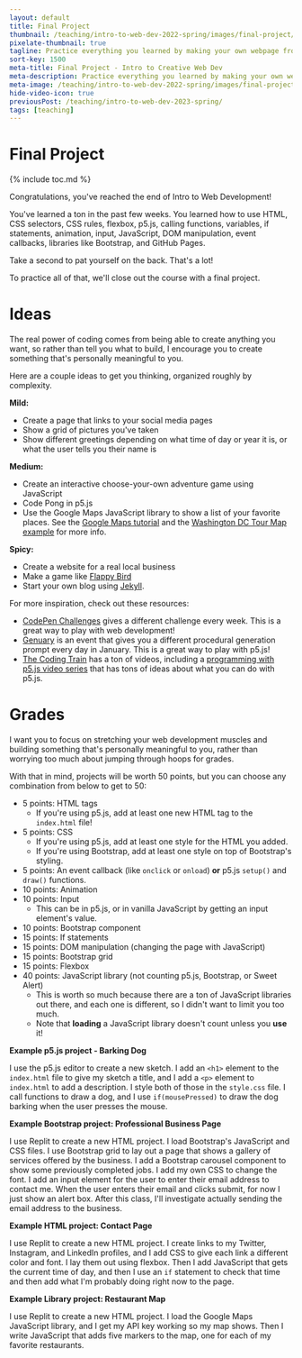 ```yaml
---
layout: default
title: Final Project
thumbnail: /teaching/intro-to-web-dev-2022-spring/images/final-project/final-project.png
pixelate-thumbnail: true
tagline: Practice everything you learned by making your own webpage from scratch!
sort-key: 1500
meta-title: Final Project - Intro to Creative Web Dev
meta-description: Practice everything you learned by making your own webpage from scratch!
meta-image: /teaching/intro-to-web-dev-2022-spring/images/final-project/final-project.png
hide-video-icon: true
previousPost: /teaching/intro-to-web-dev-2023-spring/
tags: [teaching]
---
```


# Final Project

{% include toc.md %}

Congratulations, you've reached the end of Intro to Web Development!

You've learned a ton in the past few weeks. You learned how to use HTML, CSS selectors, CSS rules, flexbox, p5.js, calling functions, variables, if statements, animation, input, JavaScript, DOM manipulation, event callbacks, libraries like Bootstrap, and GitHub Pages.

Take a second to pat yourself on the back. That's a lot!

To practice all of that, we'll close out the course with a final project.

# Ideas

The real power of coding comes from being able to create anything you want, so rather than tell you what to build, I encourage you to create something that's personally meaningful to you.

Here are a couple ideas to get you thinking, organized roughly by complexity.

**Mild:**

- Create a page that links to your social media pages
- Show a grid of pictures you've taken
- Show different greetings depending on what time of day or year it is, or what the user tells you their name is

**Medium:**

- Create an interactive choose-your-own adventure game using JavaScript
- Code Pong in p5.js
- Use the Google Maps JavaScript library to show a list of your favorite places. See the [Google Maps tutorial](/tutorials/google-cloud/maps) and the [Washington DC Tour Map example](/examples/javascript/washington-dc-tour) for more info.

**Spicy:**

- Create a website for a real local business
- Make a game like [Flappy Bird](https://en.wikipedia.org/wiki/Flappy_Bird)
- Start your own blog using [Jekyll](/tutorials/html/jekyll).

For more inspiration, check out these resources:

- [CodePen Challenges](https://codepen.io/challenges) gives a different challenge every week. This is a great way to play with web development!
- [Genuary](https://genuary.art/prompts) is an event that gives you a different procedural generation prompt every day in January. This is a great way to play with p5.js!
- [The Coding Train](https://thecodingtrain.com/) has a ton of videos, including a [programming with p5.js video series](https://thecodingtrain.com/beginners/p5js/) that has tons of ideas about what you can do with p5.js.

# Grades

I want you to focus on stretching your web development muscles and building something that's personally meaningful to you, rather than worrying too much about jumping through hoops for grades.

With that in mind, projects will be worth 50 points, but you can choose any combination from below to get to 50:

- 5 points: HTML tags
  - If you're using p5.js, add at least one new HTML tag to the `index.html` file!
- 5 points: CSS
  - If you're using p5.js, add at least one style for the HTML you added.
  - If you're using Bootstrap, add at least one style on top of Bootstrap's styling.
- 5 points: An event callback (like `onclick` or `onload`) **or** p5.js `setup()` and `draw()` functions.
- 10 points: Animation
- 10 points: Input
  - This can be in p5.js, or in vanilla JavaScript by getting an input element's value.
- 10 points: Bootstrap component
- 15 points: If statements
- 15 points: DOM manipulation (changing the page with JavaScript)
- 15 points: Bootstrap grid
- 15 points: Flexbox
- 40 points: JavaScript library (not counting p5.js, Bootstrap, or Sweet Alert)
  - This is worth so much because there are a ton of JavaScript libraries out there, and each one is different, so I didn't want to limit you too much.
  - Note that **loading** a JavaScript library doesn't count unless you **use** it!

**Example p5.js project - Barking Dog**

I use the p5.js editor to create a new sketch. I add an `<h1>` element to the `index.html` file to give my sketch a title, and I add a `<p>` element to `index.html` to add a description. I style both of those in the `style.css` file. I call functions to draw a dog, and I use `if(mousePressed)` to draw the dog barking when the user presses the mouse.

**Example Bootstrap project: Professional Business Page**

I use Replit to create a new HTML project. I load Bootstrap's JavaScript and CSS files. I use Bootstrap grid to lay out a page that shows a gallery of services offered by the business. I add a Bootstrap carousel component to show some previously completed jobs. I add my own CSS to change the font. I add an input element for the user to enter their email address to contact me. When the user enters their email and clicks submit, for now I just show an alert box. After this class, I'll investigate actually sending the email address to the business.

**Example HTML project: Contact Page**

I use Replit to create a new HTML project. I create links to my Twitter, Instagram, and LinkedIn profiles, and I add CSS to give each link a different color and font. I lay them out using flexbox. Then I add JavaScript that gets the current time of day, and then I use an `if` statement to check that time and then add what I'm probably doing right now to the page.

**Example Library project: Restaurant Map**

I use Replit to create a new HTML project. I load the Google Maps JavaScript library, and I get my API key working so my map shows. Then I write JavaScript that adds five markers to the map, one for each of my favorite restaurants.
